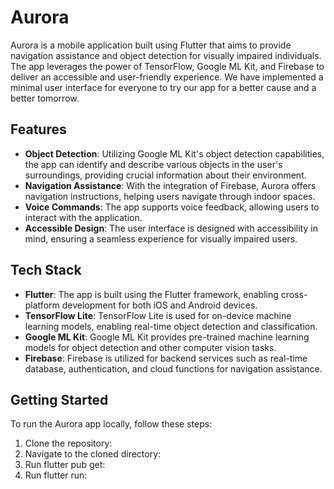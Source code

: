 # Aurora

Aurora is a mobile application built using Flutter that aims to provide navigation assistance and object detection for visually impaired individuals. The app leverages the power of TensorFlow, Google ML Kit, and Firebase to deliver an accessible and user-friendly experience. We have implemented a minimal user interface for everyone to try our app for a better cause and a better tomorrow.

## Features

- **Object Detection**: Utilizing Google ML Kit's object detection capabilities, the app can identify and describe various objects in the user's surroundings, providing crucial information about their environment.
- **Navigation Assistance**: With the integration of Firebase, Aurora offers navigation instructions, helping users navigate through indoor spaces.
- **Voice Commands**: The app supports voice feedback, allowing users to interact with the application.
- **Accessible Design**: The user interface is designed with accessibility in mind, ensuring a seamless experience for visually impaired users.

## Tech Stack

- **Flutter**: The app is built using the Flutter framework, enabling cross-platform development for both iOS and Android devices.
- **TensorFlow Lite**: TensorFlow Lite is used for on-device machine learning models, enabling real-time object detection and classification.
- **Google ML Kit**: Google ML Kit provides pre-trained machine learning models for object detection and other computer vision tasks.
- **Firebase**: Firebase is utilized for backend services such as real-time database, authentication, and cloud functions for navigation assistance.

## Getting Started

To run the Aurora app locally, follow these steps:

1. Clone the repository:
2. Navigate to the cloned directory:
3. Run flutter pub get:
4. Run flutter run:

